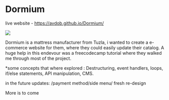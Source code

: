 # Dormium

live website - https://avdob.github.io/Dormium/

![](https://i.imgur.com/tAfRHk5.png)

Dormium is a mattress manufacturer from Tuzla, i wanted to create a e-commerce website for them, where they could easily update their catalog.
A huge help in this endevour was a freecodecamp tutorial where they walked me through most of the project. 

*some concepts that where explored : Destructuring, event handlers, loops, if/else statements, API manipulation, CMS.

in the future updates:
 /payment method/side menu/ fresh re-design

More is to come
